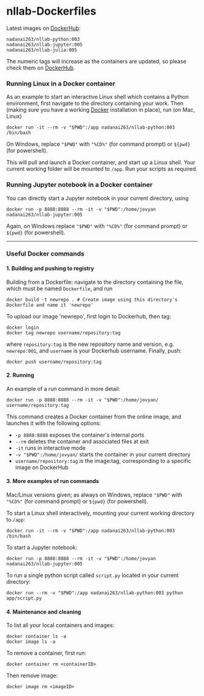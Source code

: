 # nllab-Dockerfiles

Latest images on [DockerHub](https://hub.docker.com/):

	nadanai263/nllab-python:003
	nadanai263/nllab-jupyter:005
	nadanai263/nllab-julia:005

The numeric tags will increase as the containers are updated, so please check them on [DockerHub](https://hub.docker.com/). 

### Running Linux in a Docker container

As an example to start an interactive Linux shell which contains a Python environment, first navigate to the directory containing your work. Then (making sure you have a working [Docker](https://www.docker.com) installation in place), run (on Mac, Linux)

	docker run -it --rm -v "$PWD":/app nadanai263/nllab-python:003 /bin/bash

On Windows, replace `"$PWD"` with `"%CD%"` (for command prompt) or `${pwd}` (for powershell).

This will pull and launch a Docker container, and start up a Linux shell. Your current working folder will be mounted to `/app`. Run your scripts as required.

### Running Jupyter notebook in a Docker container

You can directly start a Jupyter notebook in your current directory, using

	docker run -p 8888:8888 --rm -it -v "$PWD":/home/jovyan nadanai263/nllab-jupyter:005

Again, on Windows replace `"$PWD"` with `"%CD%"` (for command prompt) or `${pwd}` (for powershell).

---

### Useful Docker commands

#### 1. Building and pushing to registry

Building from a Dockerfile: navigate to the directory containing the file, which must be named `Dockerfile`, and run 

	docker build -t newrepo . # Create image using this directory's Dockerfile and name it 'newrepo'

To upload our image 'newrepo', first login to Dockerhub, then tag:

	docker login
	docker tag newrepo username/repository:tag

where `repository:tag` is the new repository name and version, e.g. `newrepo:001`, and `username` is your Dockerhub username. Finally, push:

	docker push username/repository:tag

#### 2. Running

An example of a run command in more detail: 

`docker run -p 8888:8888 --rm -it -v "$PWD":/home/jovyan/ username/repository:tag`

This command creates a Docker container from the online image, and launches it with the following options:
* `-p 8888:8888` exposes the container's internal ports
* `--rm` deletes the container and associated files at exit
* `-it` runs in interactive mode
* `-v "$PWD":/home/jovyan/` starts the container in your current directory
* `username/repository:tag` is the image:tag, corresponding to a specific image on DockerHub

#### 3. More examples of run commands

Mac/Linux versions given; as always on Windows, replace `"$PWD"` with `"%CD%"` (for command prompt) or `${pwd}` (for powershell).

To start a Linux shell interactively, mounting your current working directory to `/app`:

	docker run -it --rm -v "$PWD":/app nadanai263/nllab-python:003 /bin/bash

To start a Jupyter notebook:

	docker run -p 8888:8888 --rm -it -v "$PWD":/home/jovyan nadanai263/nllab-jupyter:005

To run a single python script called `script.py` located in your current directory:

	docker run --rm -v "$PWD":/app nadanai263/nllab-python:003 python app/script.py


#### 4. Maintenance and cleaning

To list all your local containers and images:

	docker container ls -a
	docker image ls -a

To remove a container, first run:

	docker container rm <containerID>

Then remove image:

	docker image rm <imageID>
